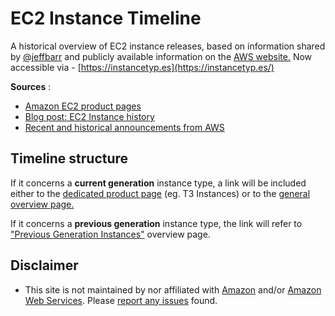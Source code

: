 # EC2 Instance Timeline
A historical overview of EC2 instance releases, based on information shared by [@jeffbarr](https://mobile.twitter.com/jeffbarr) and publicly available information on the [AWS website.](https://aws.amazon.com) Now accessible via - [https://instancetyp.es](https://instancetyp.es/)

**Sources** :
* [Amazon EC2 product pages](https://aws.amazon.com/ec2)
* [Blog post: EC2 Instance history](https://aws.amazon.com/blogs/aws/ec2-instance-history/)
* [Recent and historical announcements from AWS](https://aws.amazon.com/new/)

## Timeline structure
If it concerns a **current generation** instance type, a link will be included either to the [dedicated product page](https://aws.amazon.com/ec2/instance-types/t3/) (eg. T3 Instances) or to the [general overview page.](https://aws.amazon.com/ec2/instance-types/)

If it concerns a **previous generation** instance type, the link will refer to ["Previous Generation Instances"](https://aws.amazon.com/ec2/previous-generation/) overview page.

## Disclaimer
* This site is not maintained by nor affiliated with [Amazon](https://www.amazon.com/) and/or [Amazon Web Services](https://aws.amazon.com/). Please [report any issues](https://github.com/nrollr/ec2-timeline/issues) found.
